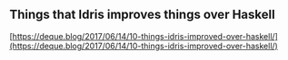 ## Things that Idris improves things over Haskell
  
  [https://deque.blog/2017/06/14/10-things-idris-improved-over-haskell/](https://deque.blog/2017/06/14/10-things-idris-improved-over-haskell/)